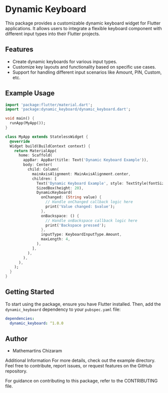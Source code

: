 # Dynamic Keyboard

This package provides a customizable dynamic keyboard widget for Flutter applications. 
It allows users to integrate a flexible keyboard component with different input types into their 
Flutter projects.

## Features

- Create dynamic keyboards for various input types.
- Customize key layouts and functionality based on specific use cases.
- Support for handling different input scenarios like Amount, PIN, Custom, etc.


## Example Usage

```dart
import 'package:flutter/material.dart';
import 'package:dynamic_keyboard/dynamic_keyboard.dart';

void main() {
  runApp(MyApp());
}

class MyApp extends StatelessWidget {
  @override
  Widget build(BuildContext context) {
    return MaterialApp(
      home: Scaffold(
        appBar: AppBar(title: Text('Dynamic Keyboard Example')),
        body: Center(
          child: Column(
            mainAxisAlignment: MainAxisAlignment.center,
            children: [
              Text('Dynamic Keyboard Example', style: TextStyle(fontSize: 20)),
              SizedBox(height: 20),
              DynamicKeyboard(
                onChanged: (String value) {
                  // Handle onChanged callback logic here
                  print('Value changed: $value');
                },
                onBackspace: () {
                  // Handle onBackspace callback logic here
                  print('Backspace pressed');
                },
                inputType: KeyboardInputType.Amount,
                maxLength: 4,
              ),
            ],
          ),
        ),
      ),
    );
  }
}

```

## Getting Started

To start using the package, ensure you have Flutter installed. 
Then, add the `dynamic_keyboard` dependency to your `pubspec.yaml` file:

```yaml
dependencies:
  dynamic_keyboard: ^1.0.0 
```

## Author
- Mathemartins Chizaram

Additional Information
For more details, check out the example directory. 
Feel free to contribute, report issues, or request features on the GitHub repository.

For guidance on contributing to this package, refer to the CONTRIBUTING file.



